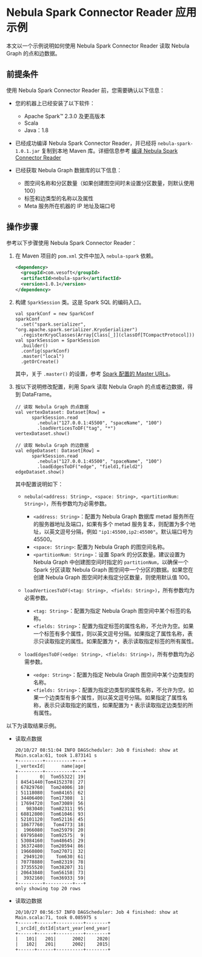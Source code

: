 # Nebula Spark Connector Reader 应用示例

本文以一个示例说明如何使用 Nebula Spark Connector Reader 读取 Nebula Graph 的点和边数据。

## 前提条件

使用 Nebula Spark Connector Reader 前，您需要确认以下信息：

- 您的机器上已经安装了以下软件：
  - Apache Spark&trade; 2.3.0 及更高版本
  - Scala
  - Java：1.8

- 已经成功编译 Nebula Spark Connector Reader，并已经将 `nebula-spark-1.0.1.jar` 复制到本地 Maven 库。详细信息参考 [编译 Nebula Spark Connector Reader](screader-ug-compile.md)

- 已经获取 Nebula Graph 数据库的以下信息：
  - 图空间名称和分区数量（如果创建图空间时未设置分区数量，则默认使用 100）
  - 标签和边类型的名称以及属性
  - Meta 服务所在机器的 IP 地址及端口号

## 操作步骤

参考以下步骤使用 Nebula Spark Connector Reader：

1. 在 Maven 项目的 `pom.xml` 文件中加入 `nebula-spark` 依赖。

    ```xml
    <dependency>
      <groupId>com.vesoft</groupId>
      <artifactId>nebula-spark</artifactId>
      <version>1.0.1</version>
    </dependency>
    ```

2. 构建 `SparkSession` 类。这是 Spark SQL 的编码入口。

    ```
    val sparkConf = new SparkConf
    sparkConf
      .set("spark.serializer", "org.apache.spark.serializer.KryoSerializer")
      .registerKryoClasses(Array[Class[_]](classOf[TCompactProtocol]))
    val sparkSession = SparkSession
      .builder()
      .config(sparkConf)
      .master("local")
      .getOrCreate()
    ```

    其中，关于 `.master()` 的设置，参考 [Spark 配置的 Master URLs](https://spark.apache.org/docs/latest/submitting-applications.html#master-urls "点击前往 Spark 文档中心")。

3. 按以下说明修改配置，利用 Spark 读取 Nebula Graph 的点或者边数据，得到 DataFrame。

    ```shell
    // 读取 Nebula Graph 的点数据
    val vertexDataset: Dataset[Row] =
          sparkSession.read
            .nebula("127.0.0.1:45500", "spaceName", "100")
            .loadVerticesToDF("tag", "*")
    vertexDataset.show()

    // 读取 Nebula Graph 的边数据
    val edgeDataset: Dataset[Row] =
          sparkSession.read
            .nebula("127.0.0.1:45500", "spaceName", "100")
            .loadEdgesToDF("edge", "field1,field2")
    edgeDataset.show()
    ```

    其中配置说明如下：

    - `nebula(<address: String>, <space: String>, <partitionNum: String>)`，所有参数均为必需参数。

      - `<address: String>`：配置为 Nebula Graph 数据库 metad 服务所在的服务器地址及端口，如果有多个 metad 服务复本，则配置为多个地址，以英文逗号分隔，例如 `"ip1:45500,ip2:45500"`。默认端口号为 45500。
      - `<space: String>`: 配置为 Nebula Graph 的图空间名称。
      - `<partitionNum: String>`：设置 Spark 的分区数量。建议设置为 Nebula Graph 中创建图空间时指定的 `partitionNum`，以确保一个 Spark 分区读取 Nebula Graph 图空间中一个分区的数据。如果您在创建 Nebula Graph 图空间时未指定分区数量，则使用默认值 100。

    - `loadVerticesToDF(<tag: String>, <fields: String>)`，所有参数均为必需参数。

      - `<tag: String>`：配置为指定 Nebula Graph 图空间中某个标签的名称。
      - `<fields: String>`：配置为指定标签的属性名称，不允许为空。如果一个标签有多个属性，则以英文逗号分隔。如果指定了属性名称，表示只读取指定的属性。如果配置为 `*`，表示读取指定标签的所有属性。

    - `loadEdgesToDF(<edge: String>, <fields: String>)`，所有参数均为必需参数。

      - `<edge: String>`：配置为指定 Nebula Graph 图空间中某个边类型的名称。
      - `<fields: String>`：配置为指定边类型的属性名称，不允许为空。如果一个边类型有多个属性，则以英文逗号分隔。如果指定了属性名称，表示只读取指定的属性，如果配置为 `*` 表示读取指定边类型的所有属性。

以下为读取结果示例。

- 读取点数据

    ```
    20/10/27 08:51:04 INFO DAGScheduler: Job 0 finished: show at Main.scala:61, took 1.873141 s
    +---------+----------+---+
    |_vertexId|      name|age|
    +---------+----------+---+
    |        0|  Tom55322| 19|
    | 84541440|Tom4152378| 27|
    | 67829760|  Tom24006| 10|
    | 51118080|  Tom84165| 62|
    | 34406400|  Tom17308|  1|
    | 17694720|  Tom73089| 56|
    |   983040|  Tom82311| 95|
    | 68812800|  Tom61046| 93|
    | 52101120|  Tom52116| 45|
    | 18677760|   Tom4773| 18|
    |  1966080|  Tom25979| 20|
    | 69795840|  Tom92575|  9|
    | 53084160|  Tom48645| 29|
    | 36372480|  Tom20594| 86|
    | 19660800|  Tom27071| 32|
    |  2949120|    Tom630| 61|
    | 70778880|  Tom82319| 78|
    | 37355520|  Tom38207| 31|
    | 20643840|  Tom56158| 73|
    |  3932160|  Tom36933| 59|
    +---------+----------+---+
    only showing top 20 rows
    ```

- 读取边数据

    ```
    20/10/27 08:56:57 INFO DAGScheduler: Job 4 finished: show at Main.scala:71, took 0.085975 s
    +------+------+----------+--------+
    |_srcId|_dstId|start_year|end_year|
    +------+------+----------+--------+
    |   101|   201|      2002|    2020|
    |   102|   201|      2002|    2015|
    +------+------+----------+--------+
    ```
